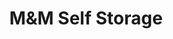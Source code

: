 ---
title: "M&M Self Storage"
url: /tamaqua/mandm-self-storage-west-rose-street/
shop: storage rental
---